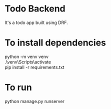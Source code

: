 # Todo Backend
It's a todo app built using DRF.

# To install dependencies

python -m venv venv  
.\venv\Scripts\activate  
pip install -r requirements.txt 

# To run
python manage.py runserver 
